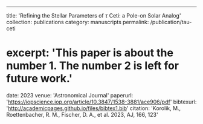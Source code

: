 ---
title: 'Refining the Stellar Parameters of ${\ensuremath{\tau}}$ Ceti: a Pole-on Solar Analog'
collection: publications
category: manuscripts
permalink: /publication/tau-ceti
# excerpt: 'This paper is about the number 1. The number 2 is left for future work.'
date: 2023
venue: 'Astronomical Journal'
paperurl: 'https://iopscience.iop.org/article/10.3847/1538-3881/ace906/pdf'
bibtexurl: 'http://academicpages.github.io/files/bibtex1.bib'
citation: 'Korolik, M., Roettenbacher, R. M., Fischer, D. A., et al. 2023, AJ, 166, 123'